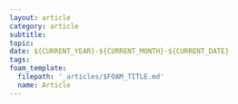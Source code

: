 ```yaml
---
layout: article
category: article
subtitle:
topic:
date: ${CURRENT_YEAR}-${CURRENT_MONTH}-${CURRENT_DATE}
tags: 
foam_template:
  filepath: '_articles/$FOAM_TITLE.md'
  name: Article
---
```


# 